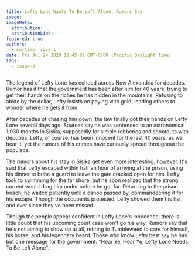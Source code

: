 ```yaml
---
title: Lefty Lone Wants To Be Left Alone, Rumors Say
image:
imageMeta:
  attribution:
  attributionLink:
featured: true
authors: 
  - mortimer-rivers
date: Fri Jul 24 2020 12:45:02 GMT-0700 (Pacific Daylight Time)
tags:
  - issue-3
---
```


The legend of Lefty Lone has echoed across New Alexandria for decades. 
Rumor has it that the government has been after him for 40 years, trying to get 
their hands on the riches he has hidden in the mountains. Refusing to abide 
by the dollar, Lefty insists on paying with gold, leading others to wonder 
where he gets it from.

After decades of chasing him down, the law finally got their hands on Lefty Lone 
several days ago. Sources say he was sentenced to an astronomical 1,930 months in Sisika, 
supposedly for simple robberies and shootouts with deputies. Lefty, of course, has 
been innocent for the last 40 years, as we hear it, yet the rumors of his crimes have 
curiously spread throughout the populace.

The rumors about his stay in Sisika get even more interesting, however. It's said that 
Lefty escaped within half an hour of arriving at the prison, using his dinner to bribe a guard 
to leave the gate cracked open for him. Lefty took to swimming for the far shore, but he soon 
realized that the strong current would drag him under before he got far. Returning to the 
prison beach, he waited patiently until a canoe passed by, commandeering it for his escape. 
Though the occupants protested, Lefty showed them his fist and ever since they've been missed.

Though the people appear confident in Lefty Lone's innocence, there is little doubt that his 
upcoming court case won't go his way. Rumors say that he's not aiming to show up at all, 
retiring to Tumbleweed to care for himself, his horse, and his legendary beard. Those who 
know Lefty best say he has but one message for the government: "Hear Ye, Hear Ye, Lefty Lone 
Needs To Be Left Alone".
